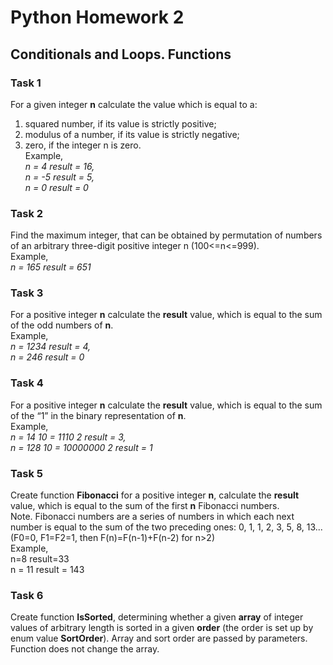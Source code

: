 # Python Homework 2
## Conditionals and Loops. Functions
### **Task 1**
For a given integer **n** calculate the value which is equal to a:
1. squared number, if its value is strictly positive;
1. modulus of a number, if its value is strictly negative;
1. zero, if the integer n is zero.  
Example,  
*n = 4 result = 16,  
n = -5 result = 5,  
n = 0 result = 0*
### **Task 2**
Find the maximum integer, that can be obtained by permutation of numbers of an arbitrary three-digit positive integer n (100<=n<=999).  
Example,  
*n = 165 result = 651*
### **Task 3**
For a positive integer **n** calculate the **result** value, which is equal to the sum of the odd numbers of **n**.  
Example,  
*n = 1234 result = 4,  
n = 246 result = 0*
### **Task 4**
For a positive integer **n** calculate the **result** value, which is equal to the sum of the “1” in the binary representation of **n**.  
Example,  
*n = 14 10 = 1110 2 result = 3,  
n = 128 10 = 10000000 2 result = 1*
### **Task 5**
Create function **Fibonacci** for a positive integer **n**, calculate the **result** value, which is equal to the sum of the first **n** Fibonacci numbers.  
Note. Fibonacci numbers are a series of numbers in which each next number is equal to the sum of the two preceding ones: 0, 1, 1, 2, 3, 5, 8, 13... (F0=0,
F1=F2=1, then F(n)=F(n-1)+F(n-2) for n>2)  
Example,  
n=8 result=33  
n = 11 result = 143
### **Task 6**
Create function **IsSorted**, determining whether a given **array** of integer values of arbitrary length is sorted in a given **order** (the order is set up by enum value **SortOrder**). Array and sort order are passed by parameters. Function does not change the array.
